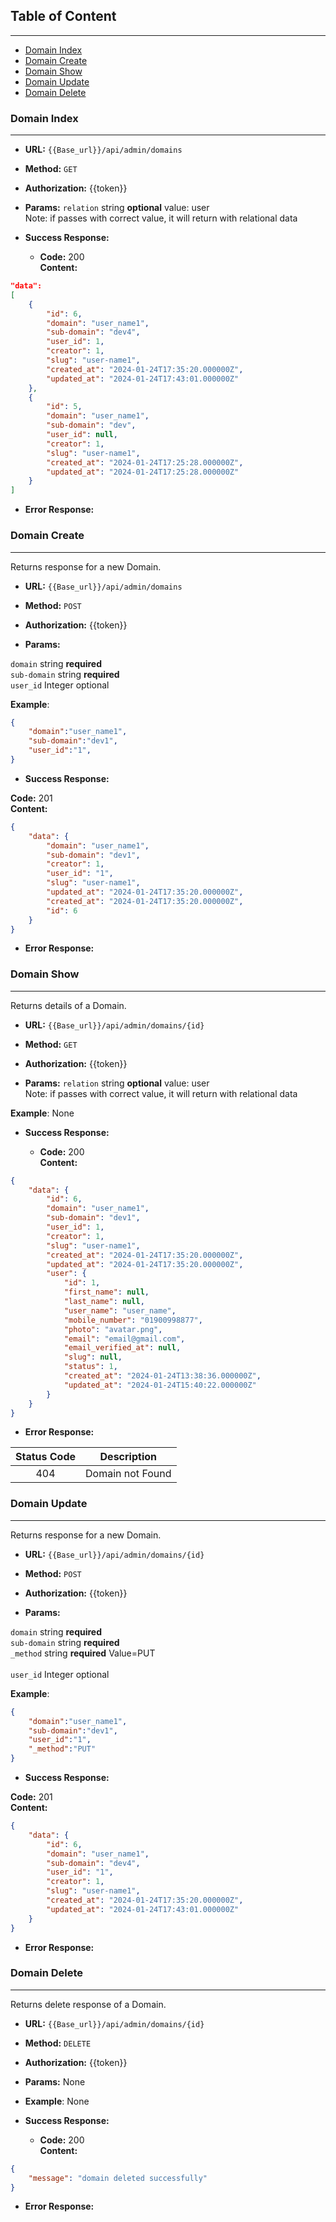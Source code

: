 ## Table of Content

---
- [Domain Index](#domain-index)
- [Domain Create](#domain-create)
- [Domain Show](#domain-show)
- [Domain Update](#domain-update)
- [Domain Delete](#domain-delete)

### Domain Index
---
* **URL:** `{{Base_url}}/api/admin/domains`

* **Method:** `GET`

* **Authorization:** {{token}}

*  **Params:**
   `relation` string **optional** value: user <br />
   Note: if passes with correct value, it will return with relational data

* **Success Response:**

    * **Code:** 200 <br />
      **Content:**

```json
"data": 
[
    {
        "id": 6,
        "domain": "user_name1",
        "sub-domain": "dev4",
        "user_id": 1,
        "creator": 1,
        "slug": "user-name1",
        "created_at": "2024-01-24T17:35:20.000000Z",
        "updated_at": "2024-01-24T17:43:01.000000Z"
    },
    {
        "id": 5,
        "domain": "user_name1",
        "sub-domain": "dev",
        "user_id": null,
        "creator": 1,
        "slug": "user-name1",
        "created_at": "2024-01-24T17:25:28.000000Z",
        "updated_at": "2024-01-24T17:25:28.000000Z"
    }
]
```

* **Error Response:**

### Domain Create

---
Returns response for a new Domain.

* **URL:** `{{Base_url}}/api/admin/domains`

* **Method:** `POST`

* **Authorization:** {{token}}

*  **Params:**

`domain` string **required** <br />
`sub-domain` string **required** <br />
`user_id` Integer optional <br />


**Example**:
```json
{
    "domain":"user_name1",
    "sub-domain":"dev1",
    "user_id":"1",
}
```


* **Success Response:**

**Code:** 201 <br />
**Content:**
```json
{
    "data": {
        "domain": "user_name1",
        "sub-domain": "dev1",
        "creator": 1,
        "user_id": "1",
        "slug": "user-name1",
        "updated_at": "2024-01-24T17:35:20.000000Z",
        "created_at": "2024-01-24T17:35:20.000000Z",
        "id": 6
    }
}
```

* **Error Response:**

### Domain Show
---
Returns details of a Domain.

* **URL:** `{{Base_url}}/api/admin/domains/{id}`

* **Method:** `GET`

* **Authorization:** {{token}}

*  **Params:** 
   `relation` string **optional** value: user <br />
   Note: if passes with correct value, it will return with relational data

**Example**: None

* **Success Response:**

    * **Code:** 200 <br />
      **Content:**
```json
{
    "data": {
        "id": 6,
        "domain": "user_name1",
        "sub-domain": "dev1",
        "user_id": 1,
        "creator": 1,
        "slug": "user-name1",
        "created_at": "2024-01-24T17:35:20.000000Z",
        "updated_at": "2024-01-24T17:35:20.000000Z",
        "user": {
            "id": 1,
            "first_name": null,
            "last_name": null,
            "user_name": "user_name",
            "mobile_number": "01900998877",
            "photo": "avatar.png",
            "email": "email@gmail.com",
            "email_verified_at": null,
            "slug": null,
            "status": 1,
            "created_at": "2024-01-24T13:38:36.000000Z",
            "updated_at": "2024-01-24T15:40:22.000000Z"
        }
    }
}
```

* **Error Response:**

| Status Code |      Description     |
|:-----------:|:--------------------:|
|     404     |  Domain not Found  |


### Domain Update

---
Returns response for a new Domain.

* **URL:** `{{Base_url}}/api/admin/domains/{id}`

* **Method:** `POST`

* **Authorization:** {{token}}

*  **Params:**

`domain` string **required** <br />
`sub-domain` string **required** <br />
`_method` string **required** Value=PUT <br/>   
`user_id` Integer optional <br />


**Example**:
```json
{
    "domain":"user_name1",
    "sub-domain":"dev1",
    "user_id":"1",
    "_method":"PUT"
}
```


* **Success Response:**

**Code:** 201 <br />
**Content:**
```json
{
    "data": {
        "id": 6,
        "domain": "user_name1",
        "sub-domain": "dev4",
        "user_id": "1",
        "creator": 1,
        "slug": "user-name1",
        "created_at": "2024-01-24T17:35:20.000000Z",
        "updated_at": "2024-01-24T17:43:01.000000Z"
    }
}
```

* **Error Response:**


### Domain Delete 
---

Returns delete response of a Domain.

* **URL:** `{{Base_url}}/api/admin/domains/{id}`

* **Method:** `DELETE`

* **Authorization:** {{token}}

*  **Params:** None

* **Example**: None

* **Success Response:**

    * **Code:** 200 <br />
      **Content:**
```json
{
    "message": "domain deleted successfully"
}
```

* **Error Response:**

